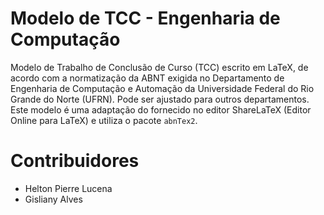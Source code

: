 # Modelo de TCC - Engenharia de Computação

Modelo de Trabalho de Conclusão de Curso (TCC) escrito em LaTeX, de acordo com a normatização da ABNT exigida no Departamento de Engenharia de Computação e Automação da Universidade Federal do Rio Grande do Norte (UFRN). Pode ser ajustado para outros departamentos.
Este modelo é uma adaptação do fornecido no editor ShareLaTeX (Editor Online para LaTeX) e utiliza o pacote `abnTex2`.

# Contribuidores

- Helton Pierre Lucena
- Gisliany Alves
